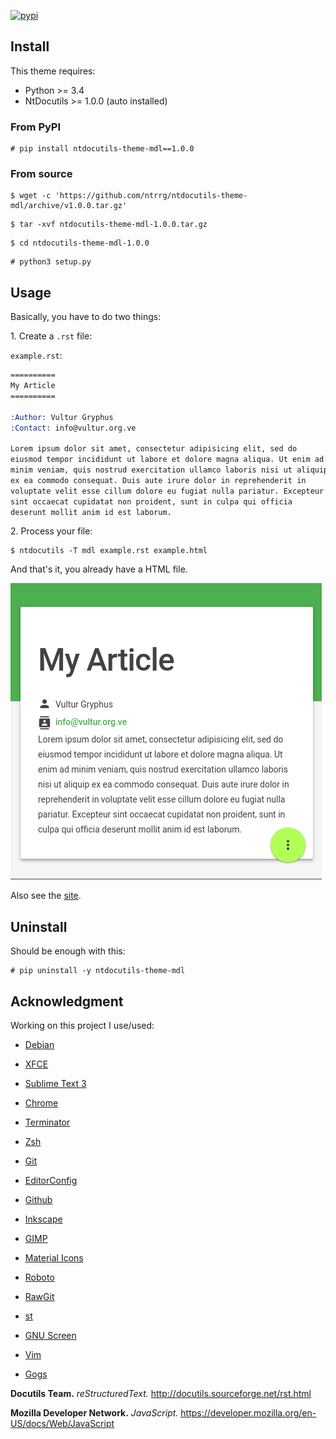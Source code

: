 [![pypi](https://img.shields.io/pypi/v/ntdocutils-theme-mdl.svg)](https://pypi.python.org/pypi/ntdocutils-theme-mdl)

## Install

This theme requires:

* Python >= 3.4
* NtDocutils >= 1.0.0 (auto installed)

### From PyPI

```shell-session
# pip install ntdocutils-theme-mdl==1.0.0
```

### From source

```shell-session
$ wget -c 'https://github.com/ntrrg/ntdocutils-theme-mdl/archive/v1.0.0.tar.gz'
```

```shell-session
$ tar -xvf ntdocutils-theme-mdl-1.0.0.tar.gz
```

```shell-session
$ cd ntdocutils-theme-mdl-1.0.0
```

```shell-session
# python3 setup.py
```

## Usage

Basically, you have to do two things:

1\. Create a `.rst` file:

`example.rst`:

```rest
==========
My Article
==========

:Author: Vultur Gryphus
:Contact: info@vultur.org.ve

Lorem ipsum dolor sit amet, consectetur adipisicing elit, sed do
eiusmod tempor incididunt ut labore et dolore magna aliqua. Ut enim ad
minim veniam, quis nostrud exercitation ullamco laboris nisi ut aliquip
ex ea commodo consequat. Duis aute irure dolor in reprehenderit in
voluptate velit esse cillum dolore eu fugiat nulla pariatur. Excepteur
sint occaecat cupidatat non proident, sunt in culpa qui officia
deserunt mollit anim id est laborum.
```

2\. Process your file:

```shell-session
$ ntdocutils -T mdl example.rst example.html
```

And that's it, you already have a HTML file.

![Example](screenshots/example.png)

Also see the [site](https://ntrrg.github.io/ntdocutils-theme-mdl/).

## Uninstall

Should be enough with this:

```shell-session
# pip uninstall -y ntdocutils-theme-mdl
```

## Acknowledgment

Working on this project I use/used:

* [Debian](https://www.debian.org/)

* [XFCE](https://xfce.org/)

* [Sublime Text 3](https://www.sublimetext.com/3)

* [Chrome](https://www.google.com/chrome/browser/desktop/index.html)

* [Terminator](https://gnometerminator.blogspot.com/p/introduction.html)

* [Zsh](http://www.zsh.org/)

* [Git](https://git-scm.com/)

* [EditorConfig](http://editorconfig.org/)

* [Github](https://github.com)

* [Inkscape](https://inkscape.org/en/)

* [GIMP](https://www.gimp.org/)

* [Material Icons](https://material.io/icons/)

* [Roboto](https://fonts.google.com/specimen/Roboto)

* [RawGit](https://rawgit.com/)

* [st](https://st.suckless.org/)

* [GNU Screen](https://www.gnu.org/software/screen)

* [Vim](https://www.vim.org/)

* [Gogs](https://gogs.io/)

**Docutils Team.** *reStructuredText.* <http://docutils.sourceforge.net/rst.html>

**Mozilla Developer Network.** *JavaScript.* <https://developer.mozilla.org/en-US/docs/Web/JavaScript>

